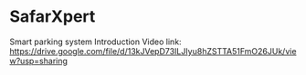 # SafarXpert
Smart parking system
Introduction Video link: https://drive.google.com/file/d/13kJVepD73ILJIyu8hZSTTA51FmO26JUk/view?usp=sharing
